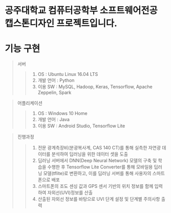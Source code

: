 # 공주대학교 컴퓨터공학부 소프트웨어전공 캡스톤디자인 프로젝트입니다.

# 기능 구현

>서버
>>1. OS : Ubuntu Linux 16.04 LTS
>>2. 개발 언어 : Python
>>3. 이용 SW : MySQL, Hadoop, Keras, Tensorflow, Apache Zeppelin, Spark

>어플리케이션
>>1. OS : Windows 10 Home
>>2. 개발 언어 : Java
>>3. 이용 SW : Android Studio, Tensorflow Lite

>진행과정
>>1. 전문 광계측장비(분광복사계, CAS 140 CT)를 통해 실측한 자연광 데이터를 분석하여 딥러닝을 위한 데이터 셋을 도출
>>2. 딥러닝 서버에서 DNN(Deep Neural Network) 모델의 구축 및 학습을 수행한 후 Tensorflow Lite Converter를 통해 모바일용 딥러닝 모델(tflite)로 변환하고, 이를 딥러닝 서버를 통해 사용자의 스마트폰으로 배포
>>3. 스마트폰의 조도 센싱 값과 GPS 센서 기반의 위치 정보를 함께 입력하여 자외선(UVI)정보를 산출
>>4. 산출된 자외선 정보를 바탕으로 UVI 단계 설정 및 단계별 주의사항 출력
